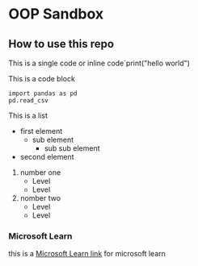 # OOP Sandbox

## How to use this repo

This is a single code or inline code`print("hello world")

This is a code block

```
import pandas as pd
pd.read_csv
```

This is a list

- first element
    - sub element
        - sub sub element
- second element

1. number one
    - Level
    - Level
2. nomber two
    - Level
    - Level

### Microsoft Learn

this is a [Microsoft Learn link](https://docs.microsoft.com/en-us/learn/azure/)
for microsoft learn